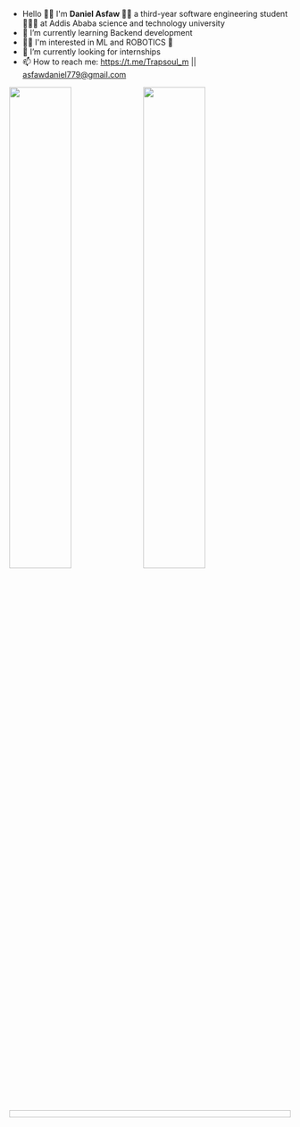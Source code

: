 
-  Hello 👋🏿 I'm <strong> Daniel Asfaw </strong> 👨🏿 a third-year software engineering student 👨🏿‍💻 at Addis Ababa science and technology university </br>
- 🌱 I’m currently learning Backend development </br>
- 🤌🏿 I'm interested in ML and ROBOTICS 🤖
- 🤔 I’m currently looking for internships </br>
- 📫 How to reach me: https://t.me/Trapsoul_m || asfawdaniel779@gmail.com </br>

<img align="left" width="47%" src="https://github-readme-stats.vercel.app/api?username=ETdan&show_icons=true&theme=radical">
<img align="left" width="47%" src="https://github-readme-stats.vercel.app/api/top-langs/?username=anuraghazra&layout=compact">

<img style="width:100%; height:13px; outline:none;">
<!-- <div> -->
<i src="https://img.shields.io/badge/c++-%2300599C.svg?style=for-the-badge&logo=c%2B%2B&logoColor=white">
<i src="https://img.shields.io/badge/javascript-%23323330.svg?style=for-the-badge&logo=javascript&logoColor=%23F7DF1E"></i>
<i src="https://img.shields.io/badge/php-%23777BB4.svg?style=for-the-badge&logo=php&logoColor=white"></i>
<i src="https://img.shields.io/badge/java-%23ED8B00.svg?style=for-the-badge&logo=openjdk&logoColor=white"></i>
<i src="https://img.shields.io/badge/html5-%23E34F26.svg?style=for-the-badge&logo=html5&logoColor=white"></i>
<i src="https://img.shields.io/badge/css3-%231572B6.svg?style=for-the-badge&logo=css3&logoColor=white"></i>
<i src="https://img.shields.io/badge/node.js-6DA55F?style=for-the-badge&logo=node.js&logoColor=white"></i>
<!-- </div> -->

